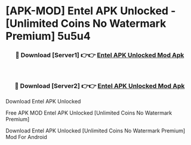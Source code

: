 # [APK-MOD] Entel APK Unlocked - [Unlimited Coins No Watermark Premium] 5u5u4



<div align="center">
<h3>🔴 Download [Server1] 👉👉 <a href="https://momento.my/?title=Entel_APK_Unlocked">Entel APK Unlocked Mod Apk</a></h3><br>

<h3>🔴 Download [Server2] 👉👉 <a href="https://momento.my/?title=Entel_APK_Unlocked">Entel APK Unlocked Mod Apk</a></h3>
</div>



Download Entel APK Unlocked 

Free APK MOD Entel APK Unlocked [Unlimited Coins No Watermark Premium]

Download Entel APK Unlocked [Unlimited Coins No Watermark Premium] Mod For Android
